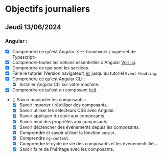 # Objectifs journaliers

## Jeudi 13/06/2024

### Angular :

- [X] Comprendre ce qu'est Angular. <!-- framework / superset de Typescript>
- [X] Comprendre toutes les notions essentielles d'Angular [Voir ici](https://angular.dev/essentials).
- [X] Comprendre ce que sont les services.
- [X] Faire le tutoriel (Version navigateur) [Ici](https://angular.dev/tutorials/learn-angular) jusqu'au tutoriel `Event Handling`.
- [X] Comprendre ce qu'est Angular CLI :
  - [X] Installer Angular CLI sur votre machine.
- [X] Comprendre ce qu'est un composant ([ici](https://angular.dev/guide/components)).
- [] Savoir manipuler les composants :
  - [X] Savoir importer / réutiliser des composants.
  - [X] Savoir utiliser les sélecteurs CSS avec Angular.
  - [X] Savoir appliquer du style aux composants.
  - [X] Savoir bind des propriétés aux composants.
  - [X] Savoir déclencher des événements depuis les composants.
  - [X] Comprendre et savoir utiliser la fonction `output`.
  - [X] Comprendre `ng-content`.
  - [X] Comprendre le cycle de vie des composants et les événements liés.
  - [X] Savoir faire de l'héritage avec les composants.
